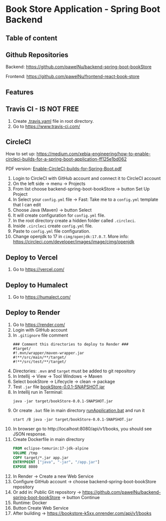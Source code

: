 # Book Store Application - Spring Boot Backend

## Table of content

[//]: # (TODO create table of content)

## Github Repositories

Backend: https://github.com/pawelNu/backend-spring-boot-bookStore

Frontend: https://github.com/pawelNu/frontend-react-book-store

## Features

[//]: # (TODO add discription of application features)

## Travis CI - IS NOT FREE

1. Create [.travis.yaml](.travis.yaml) file in root directory.
2. Go to https://www.travis-ci.com/

## CircleCI

How to set up: https://medium.com/xebia-engineering/how-to-enable-circleci-builds-for-a-spring-boot-application-ff125e1bd062

PDF version: [Enable-CircleCI-builds-for-Spring-Boot.pdf](assets/Enable-CircleCI-builds-for-Spring-Boot.pdf)

[//]: # (TODO create an automation deploy pipeline)

1. Login to CircleCI with GitHub account and connect it to CircleCI account
2. On the left side -> menu -> Projects
3. From list choose backend-spring-boot-bookStore -> button Set Up Project
4. In Select your `config.yml` file -> Fast: Take me to a `config.yml` template that I can edit
5. Choose Java (Maven) -> button Select
6. It will create configuration for `config.yml` file.
7. In the root directory create a hidden folder called `.circleci`.
8. Inside `.circleci` create `config.yml` file.
9. Paste to `config.yml` file configuration.
10. Change openjdk to 17 in `cimg/openjdk:17.0.7`. More info: https://circleci.com/developer/images/image/cimg/openjdk

[//]: # (11. TODO finish deployment configuration)

## Deploy to Vercel

1. Go to https://vercel.com/

[//]: # (TODO finish the deploy configuration)

## Deploy to Humalect

1. Go to https://humalect.com/

[//]: # (TODO finish the deploy configuration)

## Deploy to Render

1. Go to https://render.com/
2. Login with GitHub account
3. In `.gitignore` file comment
    ```.gitignore
    ### Comment this directories to deploy to Render ###
    #target/
    #!.mvn/wrapper/maven-wrapper.jar
    #!**/src/main/**/target/
    #!**/src/test/**/target/
    ```
4. Directories: `.mvn` and `target` must be added to git repository
5. In Intellij -> View -> Tool Windows -> Maven
6. Select bookStore -> Lifecycle -> clean -> package
7. Test `.jar` file [bookStore-0.0.1-SNAPSHOT.jar](target/bookStore-0.0.1-SNAPSHOT.jar)
8. In Intellij run in Terminal:
    ```shell
    java -jar target/bookStore-0.0.1-SNAPSHOT.jar
    ```
9. Or create `.bat` file in main directory [runApplication.bat](runApplication.bat) and run it
    ```shell
    start /B java -jar target/bookStore-0.0.1-SNAPSHOT.jar
    ```
10. In browser go to http://localhost:8080/api/v1/books, you should see JSON response.
11. Create Dockerfile in main directory
    ```dockerfile
    FROM eclipse-temurin:17-jdk-alpine
    VOLUME /tmp
    COPY target/*.jar app.jar
    ENTRYPOINT ["java", "-jar", "/app.jar"]
    EXPOSE 8080
    ```
12. In Render -> Create a new Web Service
13. Configure GitHub account -> choose backend-spring-boot-bookStore repository
14. Or add in: Public Git repository -> https://github.com/pawelNu/backend-spring-boot-bookStore -> button Continue
15. Runtime: Docker
16. Button Create Web Service
17. After building -> https://bookstore-k5xx.onrender.com/api/v1/books
